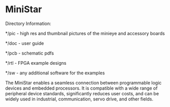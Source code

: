 # MiniStar
Directory Information:

*/pic - high res and thumbnail pictures of the minieye and accessory boards

*/doc - user guide

*/pcb - schematic pdfs

*/rtl - FPGA example designs

*/sw - any additional software for the examples

The MiniStar enables a seamless connection between programmable logic devices and embedded processors.
It is compatible with a wide range of peripheral device standards, significantly reduces user costs, 
and can be widely used in industrial, communication, servo drive, and other fields. 
